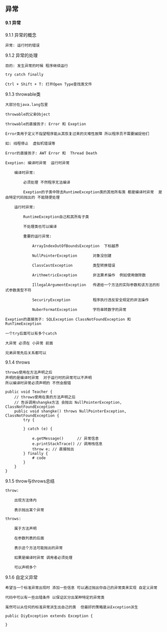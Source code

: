 ## 异常

#### 9.1 异常
	
9.1.1 异常的概念
	
	异常: 运行时的错误
	
9.1.2 异常的处理

	目的: 发生异常的时候 程序继续运行
	
	try catch finally 
	
	Ctrl + Shift + T: 打开Open Type查找类文件 
	
	
9.1.3 throwable类
	
	大部分在java.lang包里
	
	throwable的父亲Object
	
	throwable的直接孩子: Error 和 Exeption
	
	Error类用于定义不指望程序能从其恢复过来的灾难性故障 所以程序员不需要捕捉他们
	
	如: 线程停止  虚拟机错误等
	
	Error的直接孩子: AWT Error 和  Thread Death
	
	Exeption: 编译时异常  运行时异常
	
		编译时异常:
	
			必须处理 不然程序无法编译
	
			Exeption的子类中除去RuntimeException类的其他所有类 都是编译时异常  是由特定代码抛出的 不能随便处理
			
		运行时异常:
		
			RuntimeException自己和其所有子类
			
			不处理类也可以编译
			
			重要的运行异常:
				
				ArrayIndexOutOfBoundsException  下标越界
				
				NullPointerException       对象没创建
				
				ClassCastException         类型转换错误
				
				ArithmetricException       非法算术操作  例如使用做除数
				
				IllegalArgumentException   传递给一个方法的实际参数和该方法的形式参数类型不符
				
				SecuriryException          程序执行违反安全规定的非法操作
				
				NuberFormatException       字符串转数字的异常
				
	Exeption的直接孩子: SQLException ClassNotFoundException 和 RunTimeException
	
	一个try后面可以有多个catch
	
	大异常 必须在 小异常 前面   
	
	兄弟异常先后关系都可以
	
9.1.4 throws

	throws使用在方法声明之后
	声明的是编译时异常  对于运行时的异常可以不声明
	所以编译时异常必须声明的 不然会报错
	
	public void Teacher {
		// throws使用在类的方法声明之后
		// 告诉调用shangke方法 会抛出 NullPointerException, ClassNotFoundException
		public void shangke() throws NullPointerException, ClassNotFoundException {
			try {
				
			} catch (e) {
				
				e.getMessage()      // 异常信息
				e.printStackTrace() // 调用栈信息
				throw e; // 直接抛出
			} finally {
				# code
			}
		}
	}
	

9.1.5 throw与throws总结
	
	throw:
		
		出现方法体内
		
		表示抛出某个异常
		
	throws:
		
		属于方法声明
		
		在参数列表的后面
		
		表示这个方法可能抛出的异常
		
		如果是编译时异常 调用者必须处理
		
		可以声明多个
	

9.1.6 自定义异常

	希望当一个标准异常出现时 添加一些信息 可以通过抛出你自己的异常类来实现 自定义异常
	
	代码中可以有一些出错条件 以保证区分出某种特定的异常类
	
	虽然可以从任何的标准异常派生出自己的类  但最好的策略是从Exception派生
	
	public DiyException extends Exception {
	
	}